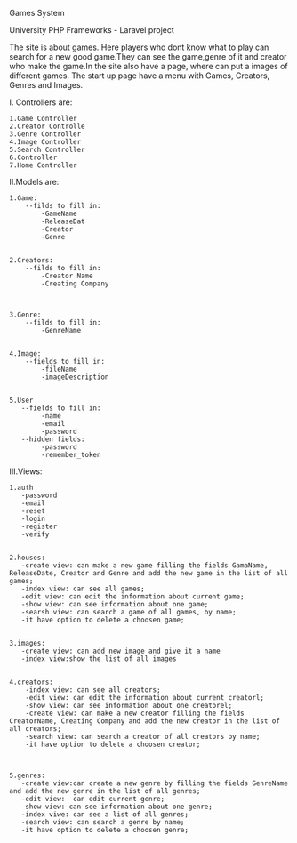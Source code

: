 Games System

University PHP Frameworks - Laravel project

The site is about games. Here players who dont know what to play can search for a new good game.They can see the game,genre of it and creator who make the game.In the site also have a page, where can put a images of different games. The start up page have a menu with Games, Creators, Genres and Images.






I. Controllers are:

    1.Game Controller    
    2.Creator Controlle
    3.Genre Controller
    4.Image Controller
    5.Search Controller
    6.Controller
    7.Home Controller




II.Models are:


    1.Game:
        --filds to fill in:
            -GameName
            -ReleaseDat
            -Creator
            -Genre
	    
	    
    2.Creators:
        --filds to fill in:
            -Creator Name
            -Creating Company
	    
	    
	    
    3.Genre:
        --filds to fill in:
            -GenreName
	    
	    
    4.Image:
        --fields to fill in:
            -fileName
            -imageDescription
	    
	    
    5.User
       --fields to fill in:
            -name
            -email
            -password
       --hidden fields:
            -password
            -remember_token
	    
	    
	    
	    
	    
	    
	    
III.Views:

    1.auth
       -password
       -email
       -reset 
       -login 
       -register 
       -verify
    
    
    2.houses:    
       -create view: can make a new game filling the fields GamaName, ReleaseDate, Creator and Genre and add the new game in the list of all games;
       -index view: can see all games;
       -edit view: can edit the information about current game;
       -show view: can see information about one game;
       -searsh view: can search a game of all games, by name;
       -it have option to delete a choosen game;
       
       
    3.images:   
       -create view: can add new image and give it a name
       -index view:show the list of all images
       
       
    4.creators:
        -index view: can see all creators;
        -edit view: can edit the information about current creatorl;
        -show view: can see information about one creatorel;
        -create view: can make a new creator filling the fields CreatorName, Creating Company and add the new creator in the list of all creators;
        -search view: can search a creator of all creators by name;
        -it have option to delete a choosen creator;
	
	
	
    5.genres:
       -create view:can create a new genre by filling the fields GenreName and add the new genre in the list of all genres;
       -edit view:  can edit current genre;
       -show view: can see information about one genre;
       -index viwe: can see a list of all genres;
       -search view: can search a genre by name;
       -it have option to delete a choosen genre;

